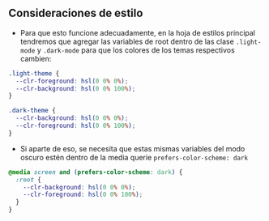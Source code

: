 ## Consideraciones de estilo

- Para que esto funcione adecuadamente, en la hoja de estilos principal tendremos que agregar las variables de root dentro de las clase `.light-mode` y `.dark-mode` para que los colores de los temas respectivos cambien:

```css
.light-theme {
  --clr-foreground: hsl(0 0% 0%);
  --clr-background: hsl(0 0% 100%);
}

.dark-theme {
  --clr-background: hsl(0 0% 0%);
  --clr-foreground: hsl(0 0% 100%);
}
```

- Si aparte de eso, se necesita que estas mismas variables del modo oscuro estén dentro de la media querie `prefers-color-scheme: dark`

```css
@media screen and (prefers-color-scheme: dark) {
  :root {
    --clr-background: hsl(0 0% 0%);
    --clr-foreground: hsl(0 0% 100%);
  }
}
```
